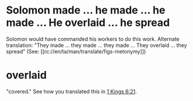 # Solomon made ... he made ... he made ... He overlaid ... he spread

Solomon would have commanded his workers to do this work. Alternate translation: "They made ... they made ... they made ... They overlaid ... they spread" (See: [[rc://en/ta/man/translate/figs-metonymy]])

# overlaid

"covered." See how you translated this in [1 Kings 6:21](../06/21.md).

